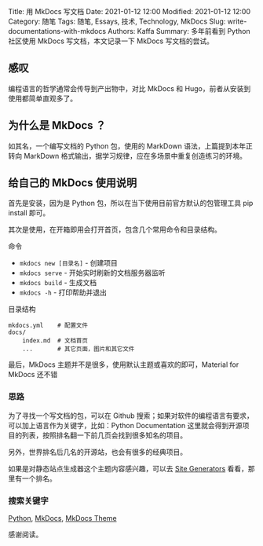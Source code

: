 Title: 用 MkDocs 写文档
Date: 2021-01-12 12:00
Modified: 2021-01-12 12:00
Category: 随笔
Tags: 随笔, Essays, 技术, Technology, MkDocs
Slug: write-documentations-with-mkdocs
Authors: Kaffa
Summary: 多年前看到 Python 社区使用 MkDocs 写文档，本文记录一下 MkDocs 写文档的尝试。
 

## 感叹

编程语言的哲学通常会传导到产出物中，对比 MkDocs 和 Hugo，前者从安装到使用都简单直观多了。

## 为什么是 MkDocs ？

如其名，一个编写文档的 Python 包，使用的 MarkDown 语法，上篇提到本年正转向 MarkDown 格式输出，据学习规律，应在多场景中重复创造练习的环境。

## 给自己的 MkDocs 使用说明

首先是安装，因为是 Python 包，所以在当下使用目前官方默认的包管理工具 pip install 即可。

其次是使用，在开箱即用会打开首页，包含几个常用命令和目录结构。

命令

* `mkdocs new [目录名]` - 创建项目
* `mkdocs serve` - 开始实时刷新的文档服务器监听
* `mkdocs build` - 生成文档
* `mkdocs -h` - 打印帮助并退出

目录结构

    mkdocs.yml    # 配置文件
    docs/
        index.md  # 文档首页
        ...       # 其它页面，图片和其它文件

最后，MkDocs 主题并不是很多，使用默认主题或喜欢的即可，Material for MkDocs 还不错

### 思路

为了寻找一个写文档的包，可以在 Github 搜索；如果对软件的编程语言有要求，可以加上语言作为关键字，比如：Python Documentation
这里就会得到开源项目的列表，按照排名翻一下前几页会找到很多知名的项目。

另外，世界排名后几名的开源站，也会有很多的经典项目。

如果是对静态站点生成器这个主题内容感兴趣，可以去 [Site Generators][5] 看看，那里有一个排名。

### 搜索关键字

[Python][2], [MkDocs][3], [MkDocs Theme][4]


感谢阅读。

[1]: https://kaffa.im/img/reward.png
[2]: https://python.org/
[3]: https://www.mkdocs.org/
[4]: https://squidfunk.github.io/mkdocs-material/ 
[5]: https://jamstack.org/generators/